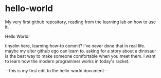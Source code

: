 # hello-world
My very first github repository, reading from the learning lab on how to use it.

Hello World!

tinyelm here, learning how-to commit? i've never done that in real life. maybe my alter github ego can learn to.
asking for a story about a dinosaur is the best way to make someone comfortable when you meet them.
i want to learn how the modern programmer works in today's racket.

--this is my first edit to the hello-world document--

